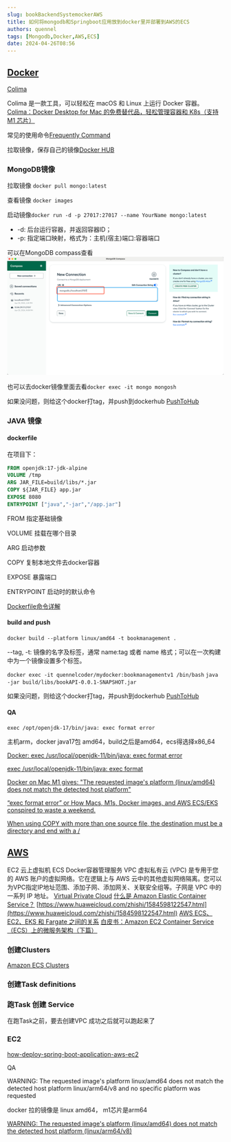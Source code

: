 ```yaml
---
slug: bookBackendSystemockerAWS
title: 如何将mongodb和Springboot应用放到docker里并部署到AWS的ECS
authors: quennel
tags: [Mongodb,Docker,AWS,ECS]
date: 2024-04-26T08:56
---
```

## [Docker](https://www.docker.com/)
[Colima](https://github.com/abiosoft/colima)

Colima 是一款工具，可以轻松在 macOS 和 Linux 上运行 Docker 容器。
[Colima：Docker Desktop for Mac 的免费替代品，轻松管理容器和 K8s（支持 M1 芯片）](https://zhuanlan.zhihu.com/p/466229156)

常见的使用命令[Frequently Command](/backendDocs/Docker/FrequentlyCommand)



拉取镜像，保存自己的镜像[Docker HUB](https://hub.docker.com/)


### MongoDB镜像
拉取镜像
`docker pull mongo:latest `

查看镜像
`docker images`

启动镜像`docker run -d -p 27017:27017 --name YourName mongo:latest`
- -d: 后台运行容器，并返回容器ID；
- -p: 指定端口映射，格式为：主机(宿主)端口:容器端口

可以在MongoDB compass查看 
![img.png](img.png)

也可以去docker镜像里面去看`docker exec -it mongo mongosh`

如果没问题，则给这个docker打tag，并push到dockerhub [PushToHub](backendDocs/Docker/PushToHub)

### JAVA 镜像
#### dockerfile
在项目下：
```dockerfile title="Dockerfile"
FROM openjdk:17-jdk-alpine
VOLUME /tmp
ARG JAR_FILE=build/libs/*.jar
COPY ${JAR_FILE} app.jar
EXPOSE 8080
ENTRYPOINT ["java","-jar","/app.jar"]
```
FROM 指定基础镜像

VOLUME 挂载在哪个目录

ARG 启动参数

COPY 复制本地文件去docker容器

EXPOSE 暴露端口

ENTRYPOINT 启动时的默认命令

[Dockerfile命令详解](https://blog.csdn.net/tc979907461/article/details/107614667)

#### build and push
`docker build --platform linux/amd64 -t bookmanagement . `

--tag, -t: 镜像的名字及标签，通常 name:tag 或者 name 格式；可以在一次构建中为一个镜像设置多个标签。

` docker exec -it quennelcoder/mydocker:bookmanagementv1 /bin/bash `
`java -jar build/libs/bookAPI-0.0.1-SNAPSHOT.jar  `

如果没问题，则给这个docker打tag，并push到dockerhub [PushToHub](/backendDocs/Docker/PushToHub)

#### QA
`exec /opt/openjdk-17/bin/java: exec format error`

主机arm，docker java17包 amd64，build之后是amd64，ecs得选择x86_64

[Docker: exec /usr/local/openjdk-11/bin/java: exec format error](https://stackoverflow.com/questions/75089403/docker-exec-usr-local-openjdk-11-bin-java-exec-format-error)

[exec /usr/local/openjdk-11/bin/java: exec format](https://waytohksharma.medium.com/exec-usr-local-openjdk-11-bin-java-exec-format-1b68effb2446)

[Docker on Mac M1 gives: "The requested image's platform (linux/amd64) does not match the detected host platform"](https://stackoverflow.com/questions/69054921/docker-on-mac-m1-gives-the-requested-images-platform-linux-amd64-does-not-m)

[“exec format error” or How Macs, M1s, Docker images, and AWS ECS/EKS conspired to waste a weekend.](https://medium.com/block-imperium-games/exec-format-error-or-how-macs-m1s-docker-images-and-aws-ecs-eks-conspired-to-waste-a-weekend-6fcd2ea063d1)

[When using COPY with more than one source file, the destination must be a directory and end with a /](https://stackoverflow.com/questions/53650492/when-using-copy-with-more-than-one-source-file-the-destination-must-be-a-direct)


## [AWS](https://aws.amazon.com/)
EC2 云上虚拟机
ECS Docker容器管理服务
VPC
虚拟私有云 (VPC) 是专用于您的 AWS 账户的虚拟网络。它在逻辑上与 AWS 云中的其他虚拟网络隔离。您可以为VPC指定IP地址范围、添加子网、添加网关、关联安全组等。子网是 VPC 中的一系列 IP 地址。
[ Virtual Private Cloud](https://aws.amazon.com/cn/vpc/)
[什么是 Amazon Elastic Container Service？](https://docs.aws.amazon.com/zh_cn/AmazonECS/latest/developerguide/Welcome.html)
[https://www.huaweicloud.com/zhishi/1584598122547.html](https://www.huaweicloud.com/zhishi/1584598122547.html)
[AWS ECS、EC2、EKS 和 Fargate 之间的关系](https://blog.csdn.net/winfield821/article/details/135387756)
[白皮书：Amazon EC2 Container Service（ECS）上的微服务架构（下篇）](https://aws.amazon.com/cn/blogs/china/microservices-on-amazon-ecs-2/)

### 创建Clusters
[Amazon ECS Clusters](https://docs.aws.amazon.com/zh_cn/AmazonECS/latest/developerguide/clusters.html)
### 创建Task definitions
### 跑Task 创建 Service
在跑Task之前，要去创建VPC
成功之后就可以跑起来了


### EC2
[how-deploy-spring-boot-application-aws-ec2](https://www.linkedin.com/pulse/how-deploy-spring-boot-application-aws-ec2-3-rakesh-reddy-kjiwc/)

QA

WARNING: The requested image's platform linux/amd64 does not match the detected host platform linux/arm64/v8 and no specific platform was requested

docker 拉的镜像是 linux amd64， m1芯片是arm64

[WARNING: The requested image's platform (linux/amd64) does not match the detected host platform (linux/arm64/v8)](https://dev.to/docker/run-x86-containers-on-apple-mac-m1-with-rosetta-2-417a)